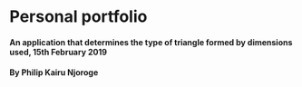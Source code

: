 # Personal portfolio
#### An application that determines the type of triangle formed by dimensions used, 15th February 2019
#### By Philip Kairu Njoroge
<!-- ## Description
The triangle trackers uses input fed by a user and analyzes it to determine what type of triangle can be formed from that set of dimensions. It then outputs a message telling the user the type of triangle.
## Live demo
A demonstration of how the site works can be found at: https://hunch0.github.io/calculator/
## Support and contact details
For clarification on matters pertaining the website, kindly contact the author on philkairu01@gmail.com .
## Roadmap
In the future the code may be modified to cater for more shapes and possibly make a sketch with the dimensions provided.
=======
MIT License

Copyright (c) 2019 Philip Kairu Njoroge

Permission is hereby granted, free of charge, to any person obtaining a copy
of this software and associated documentation files (the "Software"), to deal
in the Software without restriction, including without limitation the rights
to use, copy, modify, merge, publish, distribute, sublicense, and/or sell
copies of the Software, and to permit persons to whom the Software is
furnished to do so, subject to the following conditions:

The above copyright notice and this permission notice shall be included in all
copies or substantial portions of the Software.

THE SOFTWARE IS PROVIDED "AS IS", WITHOUT WARRANTY OF ANY KIND, EXPRESS OR
IMPLIED, INCLUDING BUT NOT LIMITED TO THE WARRANTIES OF MERCHANTABILITY,
FITNESS FOR A PARTICULAR PURPOSE AND NONINFRINGEMENT. IN NO EVENT SHALL THE
AUTHORS OR COPYRIGHT HOLDERS BE LIABLE FOR ANY CLAIM, DAMAGES OR OTHER
LIABILITY, WHETHER IN AN ACTION OF CONTRACT, TORT OR OTHERWISE, ARISING FROM,
OUT OF OR IN CONNECTION WITH THE SOFTWARE OR THE USE OR OTHER DEALINGS IN THE
SOFTWARE. -->
